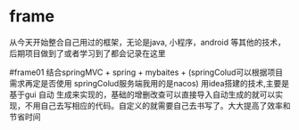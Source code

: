 # frame
从今天开始整合自己用过的框架，无论是java, 小程序，android 等其他的技术，后期项目做到了或者学习到了都会记录在这里

#frame01
   结合springMVC + spring + mybaites + (springColud可以根据项目需求再定是否使用 springColud服务端我用的是nacos) 用idea搭建的技术,主要是基于gui 自动
   生成来实现的，基础的增删改查可以直接导入自动生成的就可以实现，不用自己去写相应的代码。自定义的就需要自己去书写了。大大提高了效率和节省时间
